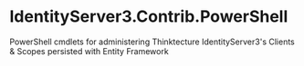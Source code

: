 # IdentityServer3.Contrib.PowerShell
PowerShell cmdlets for administering Thinktecture IdentityServer3's Clients &amp; Scopes persisted with Entity Framework
